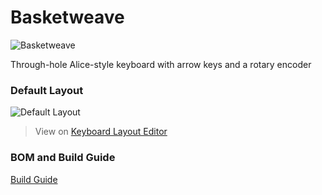 # Basketweave
![Basketweave](https://i.imgur.com/zojBeHq.jpg)

Through-hole Alice-style keyboard with arrow keys and a rotary encoder


### Default Layout
![Default Layout](https://i.imgur.com/LMndm49.png)
> View on [Keyboard Layout Editor](http://www.keyboard-layout-editor.com/#/gists/9b58a2c896b3cc25a28ef1dc43d93095)


### BOM and Build Guide
[Build Guide](doc/build.md)
